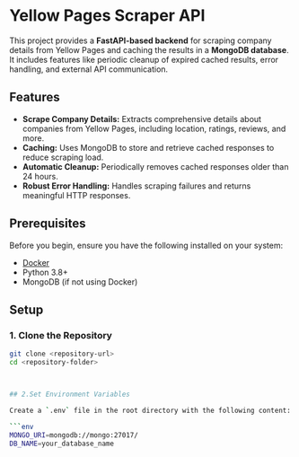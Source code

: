 # Yellow Pages Scraper API

This project provides a **FastAPI-based backend** for scraping company details from Yellow Pages and caching the results in a **MongoDB database**. It includes features like periodic cleanup of expired cached results, error handling, and external API communication.

## Features

- **Scrape Company Details:** Extracts comprehensive details about companies from Yellow Pages, including location, ratings, reviews, and more.
- **Caching:** Uses MongoDB to store and retrieve cached responses to reduce scraping load.
- **Automatic Cleanup:** Periodically removes cached responses older than 24 hours.
- **Robust Error Handling:** Handles scraping failures and returns meaningful HTTP responses.

## Prerequisites

Before you begin, ensure you have the following installed on your system:

- [Docker](https://www.docker.com/)
- Python 3.8+
- MongoDB (if not using Docker)

## Setup

### 1. Clone the Repository
```bash
git clone <repository-url>
cd <repository-folder>



## 2.Set Environment Variables

Create a `.env` file in the root directory with the following content:

```env
MONGO_URI=mongodb://mongo:27017/
DB_NAME=your_database_name
